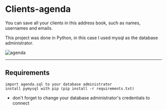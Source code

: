 # Clients-agenda
You can save all your clients in this address book, such as names, usernames and emails.

This project was done in Python, in this case I used mysql as the database administrator.

![agenda](https://user-images.githubusercontent.com/49222619/94342294-c6675880-ffd5-11ea-81b8-ae24994476c3.JPG)

___
## Requirements

    import agenda.sql to your database administrator
    install pymysql with pip (pip install -r requirements.txt)


- don't forget to change your database administrator's credentials to connect
